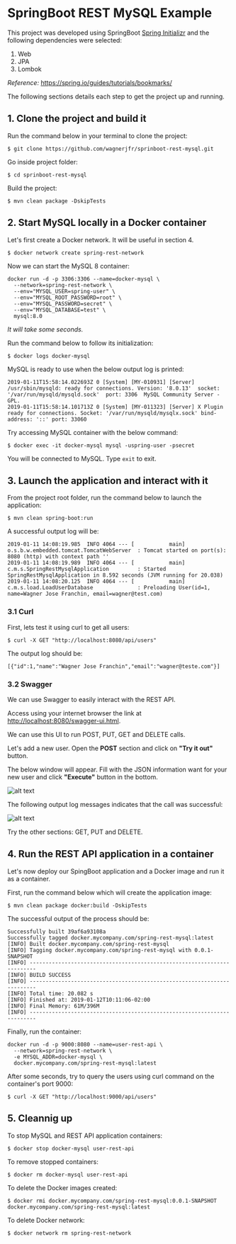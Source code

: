 # SpringBoot REST MySQL Example

This project was developed using SpringBoot [Spring Initializr](start.spring.io) and the following dependencies were selected:
1. Web
2. JPA
3. Lombok

*Reference:* https://spring.io/guides/tutorials/bookmarks/

The following sections details each step to get the project up and running.

## 1. Clone the project and build it
Run the command below in your terminal to clone the project:
```
$ git clone https://github.com/wagnerjfr/sprinboot-rest-mysql.git
```
Go inside project folder:
```
$ cd sprinboot-rest-mysql
```
Build the project:
```
$ mvn clean package -DskipTests
```
## 2. Start MySQL locally in a Docker container

Let's first create a Docker network. It will be useful in section 4. 
```
$ docker network create spring-rest-network
```
Now we can start the MySQL 8 container:
```
docker run -d -p 3306:3306 --name=docker-mysql \
  --network=spring-rest-network \
  --env="MYSQL_USER=spring-user" \
  --env="MYSQL_ROOT_PASSWORD=root" \
  --env="MYSQL_PASSWORD=secret" \
  --env="MYSQL_DATABASE=test" \
  mysql:8.0
```
*It will take some seconds.*

Run the command below to follow its initialization:
```
$ docker logs docker-mysql
```
MySQL is ready to use when the below output log is printed:
```console
2019-01-11T15:58:14.022693Z 0 [System] [MY-010931] [Server] /usr/sbin/mysqld: ready for connections. Version: '8.0.13'  socket: '/var/run/mysqld/mysqld.sock'  port: 3306  MySQL Community Server - GPL.
2019-01-11T15:58:14.101713Z 0 [System] [MY-011323] [Server] X Plugin ready for connections. Socket: '/var/run/mysqld/mysqlx.sock' bind-address: '::' port: 33060
```

Try accessing MySQL container with the below command:
```
$ docker exec -it docker-mysql mysql -uspring-user -psecret
```
You will be connected to MySQL. Type `exit` to exit.

## 3. Launch the application and interact with it
From the project root folder, run the command below to launch the application:
```
$ mvn clean spring-boot:run
```
A successful output log will be:
```console
2019-01-11 14:08:19.985  INFO 4064 --- [           main] o.s.b.w.embedded.tomcat.TomcatWebServer  : Tomcat started on port(s): 8080 (http) with context path ''
2019-01-11 14:08:19.989  INFO 4064 --- [           main] c.m.s.SpringRestMysqlApplication         : Started SpringRestMysqlApplication in 8.592 seconds (JVM running for 20.038)
2019-01-11 14:08:20.125  INFO 4064 --- [           main] c.m.s.load.LoadUserDatabase              : Preloading User(id=1, name=Wagner Jose Franchin, email=wagner@test.com)
```
### 3.1 Curl
First, lets test it using curl to get all users:
```
$ curl -X GET "http://localhost:8080/api/users"
```
The output log should be:
```console
[{"id":1,"name":"Wagner Jose Franchin","email":"wagner@teste.com"}]
```
### 3.2 Swagger
We can use Swagger to easily interact with the REST API.

Access using your internet browser the link at <http://localhost:8080/swagger-ui.html>.

We can use this UI to run POST, PUT, GET and DELETE calls.

Let's add a new user. Open the **POST** section and click on **"Try it out"** button.

The below window will appear. Fill with the JSON information want  for your new user and click **"Execute"** button in the bottom.

![alt text](https://github.com/wagnerjfr/springboot-rest-mysql/blob/master/figures/figure1.png)

The following output log messages indicates that the call was successful:

![alt text](https://github.com/wagnerjfr/springboot-rest-mysql/blob/master/figures/figure2.png)

Try the other sections: GET, PUT and DELETE.

## 4. Run the REST API application in a container
Let's now deploy our SpingBoot application and a Docker image and run it as a container.

First, run the command below which will create the application image:
```
$ mvn clean package docker:build -DskipTests
```
The successful output of the process should be:
```console
Successfully built 39af6a93108a
Successfully tagged docker.mycompany.com/spring-rest-mysql:latest
[INFO] Built docker.mycompany.com/spring-rest-mysql
[INFO] Tagging docker.mycompany.com/spring-rest-mysql with 0.0.1-SNAPSHOT
[INFO] ------------------------------------------------------------------------
[INFO] BUILD SUCCESS
[INFO] ------------------------------------------------------------------------
[INFO] Total time: 20.082 s
[INFO] Finished at: 2019-01-12T10:11:06-02:00
[INFO] Final Memory: 61M/396M
[INFO] ------------------------------------------------------------------------
```
Finally, run the container:
```
docker run -d -p 9000:8080 --name=user-rest-api \
  --network=spring-rest-network \
  -e MYSQL_ADDR=docker-mysql \
  docker.mycompany.com/spring-rest-mysql:latest
```
After some seconds, try to query the users using curl command on the container's port 9000: 
```
$ curl -X GET "http://localhost:9000/api/users"
```

## 5. Cleannig up
To stop MySQL and REST API application containers:
```
$ docker stop docker-mysql user-rest-api
```
To remove stopped containers:
```
$ docker rm docker-mysql user-rest-api
```
To delete the Docker images created:
```
$ docker rmi docker.mycompany.com/spring-rest-mysql:0.0.1-SNAPSHOT docker.mycompany.com/spring-rest-mysql:latest
```
To delete Docker network:
```
$ docker network rm spring-rest-network
```

